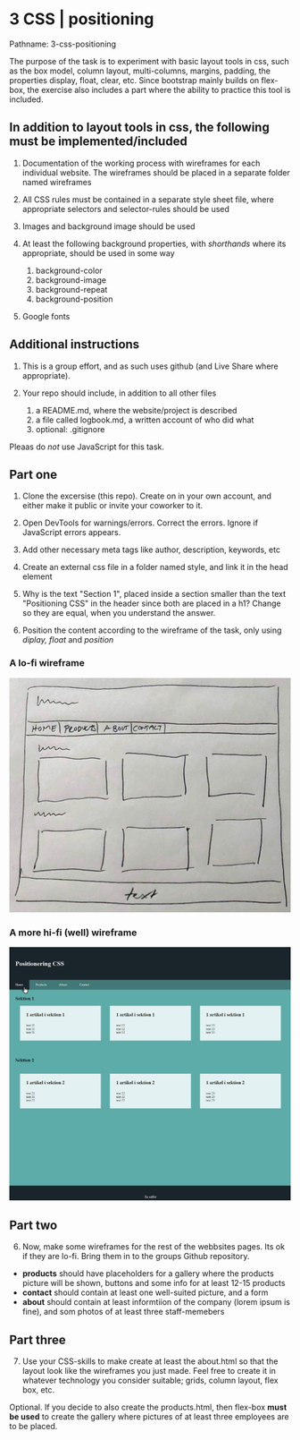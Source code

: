 # 3 CSS | positioning

Pathname: 3-css-positioning

The purpose of the task is to experiment with basic layout tools in css, such as the box model, column layout, multi-columns, margins, padding, the properties display, float, clear, etc. Since bootstrap mainly builds on flex-box, the exercise also includes a part where the ability to practice this tool is included.

## In addition to layout tools in css, the following must be implemented/included

1. Documentation of the working process with wireframes for each individual website. The wireframes should be placed in a separate folder named wireframes

2. All CSS rules must be contained in a separate style sheet file, where appropriate selectors and selector-rules should be used

3. Images and background image should be used

4. At least the following background properties, with *shorthands* where its appropriate, should be used in some way
    1. background-color
    2. background-image
    3. background-repeat
    4. background-position

5. Google fonts

## Additional instructions

1. This is a group effort, and as such uses github (and Live Share where appropriate).

2. Your repo should include, in addition to all other files
    1. a README.md, where the website/project is described 
    2. a file called logbook.md, a written account of who did what
    3. optional: .gitignore

Pleaas do *not* use JavaScript for this task.

## Part one

1. Clone the excersise (this repo). Create on in your own account, and either make it public or invite your coworker to it.

2. Open DevTools for warnings/errors. Correct the errors. Ignore if JavaScript errors appears.

3. Add other necessary meta tags like author, description, keywords, etc

4. Create an external css file in a folder named style, and link it in the head element

5. Why is the text "Section 1", placed inside a section smaller than the text "Positioning CSS" in the header since both are placed in a h1? Change so they are equal, when you understand the answer.

6. Position the content according to the wireframe of the task, only using *diplay, float* and *position*

### A lo-fi wireframe

![A wireframe for the task](lofi-wireframe.jpg)

### A more hi-fi (well) wireframe

![Another wireframe for the task](hifi-wireframe.jpg)

## Part two

6. Now, make some wireframes for the rest of the webbsites pages. Its ok if they are lo-fi. Bring them in to the groups Github repository.

- **products** should have placeholders for a gallery where the products picture will be shown, buttons and some info for at least 12-15 products
- **contact** should contain at least one well-suited picture, and a form
- **about** should contain at least informtiion of the company (lorem ipsum is fine), and som photos of at least three staff-memebers

## Part three

7. Use your CSS-skills to make create at least the about.html so that the layout look like the wireframes you just made. Feel free to create it in whatever technology you consider suitable; grids, column layout, flex box, etc.

Optional. If you decide to also create the products.html, then flex-box **must be used** to create the gallery where pictures of at least three employees are to be placed.
